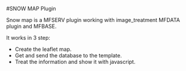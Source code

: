#SNOW MAP Plugin

Snow map is a MFSERV plugin working with image_treatment MFDATA plugin and MFBASE.

It works in 3 step:

- Create the leaflet map.
- Get and send the database to the template.
- Treat the information and show it with javascript.
